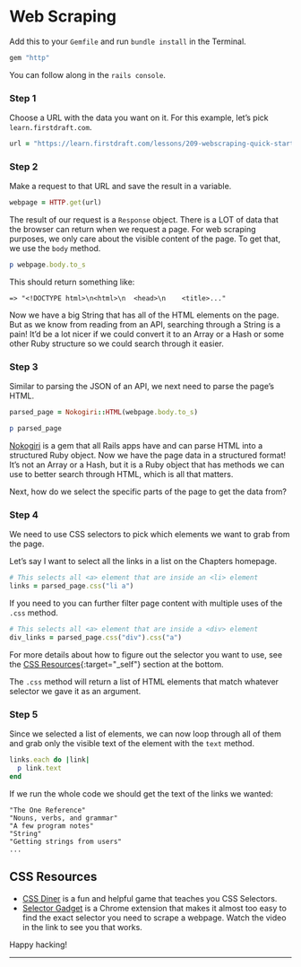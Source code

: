 # Web Scraping

Add this to your `Gemfile` and run `bundle install` in the Terminal.

```ruby
gem "http"
```

You can follow along in the `rails console`.

### Step 1

Choose a URL with the data you want on it. For this example, let’s pick `learn.firstdraft.com`.

```ruby
url = "https://learn.firstdraft.com/lessons/209-webscraping-quick-start"
```
    
### Step 2

Make a request to that URL and save the result in a variable.

```ruby
webpage = HTTP.get(url)
```

The result of our request is a `Response` object.
There is a LOT of data that the browser can return when we request a page. For web scraping purposes, we only care about the visible content of the page. To get that, we use the `body` method.

```ruby
p webpage.body.to_s
```

This should return something like:

```shell
=> "<!DOCTYPE html>\n<html>\n  <head>\n    <title>..."
```  

Now we have a big String that has all of the HTML elements on the page. But as we know from reading from an API, searching through a String is a pain! It’d be a lot nicer if we could convert it to an Array or a Hash or some other Ruby structure so we could search through it easier.

### Step 3

Similar to parsing the JSON of an API, we next need to parse the page’s HTML.

```ruby
parsed_page = Nokogiri::HTML(webpage.body.to_s)

p parsed_page
```

[Nokogiri](https://github.com/sparklemotion/nokogiri) is a gem that all Rails apps have and can parse HTML into a structured Ruby object. Now we have the page data in a structured format! It’s not an Array or a Hash, but it is a Ruby object that has methods we can use to better search through HTML, which is all that matters.

Next, how do we select the specific parts of the page to get the data from?

### Step 4

We need to use CSS selectors to pick which elements we want to grab from the page.

Let’s say I want to select all the links in a list on the Chapters homepage.

```ruby
# This selects all <a> element that are inside an <li> element 
links = parsed_page.css("li a")
```

If you need to you can further filter page content with multiple uses of the `.css` method.

```ruby
# This selects all <a> element that are inside a <div> element 
div_links = parsed_page.css("div").css("a")
```

For more details about how to figure out the selector you want to use, see the [CSS Resources](#css-resources){:target="_self"} section at the bottom.

The `.css` method will return a list of HTML elements that match whatever selector we gave it as an argument.

### Step 5

Since we selected a list of elements, we can now loop through all of them and grab only the visible text of the element with the `text` method.

```ruby
links.each do |link|
  p link.text
end
```

If we run the whole code we should get the text of the links we wanted:

```
"The One Reference"
"Nouns, verbs, and grammar"
"A few program notes"
"String"
"Getting strings from users"
...
```

## CSS Resources

- [CSS Diner](https://flukeout.github.io/) is a fun and helpful game that teaches you CSS Selectors.
- [Selector Gadget](https://selectorgadget.com/) is a Chrome extension that makes it almost too easy to find the exact selector you need to scrape a webpage. Watch the video in the link to see you that works.

Happy hacking!

---
